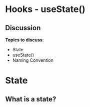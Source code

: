 # Hooks - useState()

## Discussion

**Topics to discuss**:
* State
* useState()
* Naming Convention



# State
## What is a state?

